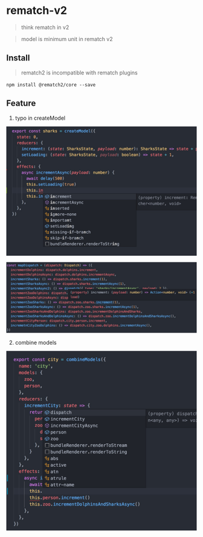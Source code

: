 # rematch-v2
> think rematch in v2

> model is minimum unit in rematch v2

## Install
> rematch2 is incompatible with rematch plugins

`npm install @rematch2/core --save`

## Feature

1. typo in createModel

![typo-in-model](/docs/screenshots/typo-in-model.jpg)

![type-in-component](/docs/screenshots/typo-in-component.jpg)

2. combine models

![combine](/docs/screenshots/combine.jpg)
